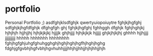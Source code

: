 # portfolio
Personal Portfolio ;)
asdfghjklsdfghjk         qwertyuiopoiuytre
fghjkjhgfghj                 sdfghjkjhgfdfghjk
dfghgfgh           ghj          fghjkjhgfghj
fghhggh          dfghjk          fghjhghjkj
hjhjhjh         hjjhjjhj           hjhjkjkjkj
hjjjjk          ghjhjjjj            hjhjkjkjk
hjjjjj                              ghjkjhjkjhj
ghhhh           hjjhjjjj             jjjjjjjjjj
hhhhh            hhhhhhh             hhhhhhhh
fghjhgfghjuhgfghuhgghghjhghjhghjhgfhjhghjhghg
fdghjgfgvbhjhgfvbhjhgvhuhhjjjjhhjhjjhhjjhjhjhhjjhjh
